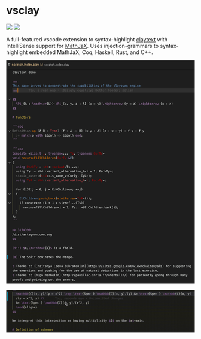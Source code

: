 # vsclay

[![](https://img.shields.io/visual-studio-marketplace/d/artagnon.vsclay?logo=visual-studio-code&style=for-the-badge&labelColor=000000&label=Downloads)](https://marketplace.visualstudio.com/items?itemName=artagnon.vsclay)
[![](https://img.shields.io/visual-studio-marketplace/i/artagnon.vsclay?logo=visual-studio-code&style=for-the-badge&labelColor=000000&label=Installs)](https://marketplace.visualstudio.com/items?itemName=artagnon.vsclay)

A full-featured vscode extension to syntax-highlight [claytext](https://github.com/artagnon/clayoven) with IntelliSense support for [MathJaX](https://mathjax.org). Uses injection-grammars to syntax-highlight embedded MathJaX, Coq, Haskell, Rust, and C++.

![syntax highlighting demo](assets/syntax-demo.png)

![IntelliSense demo](assets/intellisense-demo.gif)
